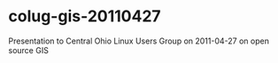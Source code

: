 colug-gis-20110427
==================

Presentation to Central Ohio Linux Users Group on 2011-04-27 on open source GIS